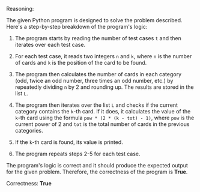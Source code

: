 Reasoning:

The given Python program is designed to solve the problem described. Here's a step-by-step breakdown of the program's logic:

1. The program starts by reading the number of test cases `t` and then iterates over each test case.

2. For each test case, it reads two integers `n` and `k`, where `n` is the number of cards and `k` is the position of the card to be found.

3. The program then calculates the number of cards in each category (odd, twice an odd number, three times an odd number, etc.) by repeatedly dividing `n` by 2 and rounding up. The results are stored in the list `L`.

4. The program then iterates over the list `L` and checks if the current category contains the `k`-th card. If it does, it calculates the value of the `k`-th card using the formula `pow * (2 * (k - tot) - 1)`, where `pow` is the current power of 2 and `tot` is the total number of cards in the previous categories.

5. If the `k`-th card is found, its value is printed.

6. The program repeats steps 2-5 for each test case.

The program's logic is correct and it should produce the expected output for the given problem. Therefore, the correctness of the program is **True**.

Correctness: **True**